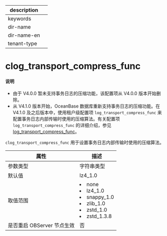 |description||
|---|---|
|keywords||
|dir-name||
|dir-name-en||
|tenant-type||

# clog_transport_compress_func

<main id="notice" type='explain'>
<h4>说明</h4>
<ul><li>由于 V4.0.0 暂未支持事务日志的压缩功能，该配置项从 V4.0.0 版本开始删除。</li>
<li>从 V4.1.0 版本开始，OceanBase 数据库重新支持事务日志的压缩功能。在 V4.1.0 及之后版本中，使用租户级配置项 <code>log_transport_compress_func</code> 来配置事务日志内部传输时使用的压缩算法。有关配置项 <code>log_transport_compress_func</code> 的详细介绍，参见 <a href="../400.tenant-level-configuration-items/5000.log_transport_compress_func.md">log_transport_compress_func</a>。</li></ul>
</main>

`clog_transport_compress_func` 用于设置事务日志内部传输时使用的压缩算法。

|      **属性**      |                                                                                                                                                **描述**                                                                                                                                                |
|------------------|------------------------------------------------------------------------------------------------------------------------------------------------------------------------------------------------------------------------------------------------------------------------------------------------------|
| 参数类型             | 字符串类型                                                                                                                                                                                                                                                                                                |
| 默认值              | lz4_1.0                                                                                                                                                                                                                                                                                              |
| 取值范围             | </li><li> none   </li><li> lz4_1.0   </li><li> snappy_1.0   </li><li> zlib_1.0   </li><li> zstd_1.0   </li><li> zstd_1.3.8    |
| 是否重启 OBServer 节点生效 | 否                                                                                                                                                                                                                                                                                                    |



